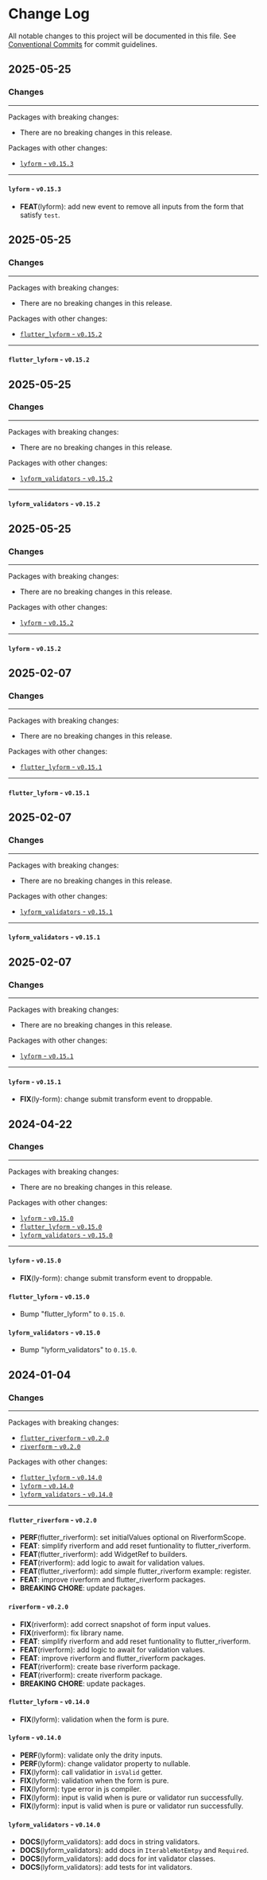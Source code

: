 # Change Log

All notable changes to this project will be documented in this file.
See [Conventional Commits](https://conventionalcommits.org) for commit guidelines.

## 2025-05-25

### Changes

---

Packages with breaking changes:

 - There are no breaking changes in this release.

Packages with other changes:

 - [`lyform` - `v0.15.3`](#lyform---v0153)

---

#### `lyform` - `v0.15.3`

 - **FEAT**(lyform): add new event to remove all inputs from the form that satisfy `test`.


## 2025-05-25

### Changes

---

Packages with breaking changes:

 - There are no breaking changes in this release.

Packages with other changes:

 - [`flutter_lyform` - `v0.15.2`](#flutter_lyform---v0152)

---

#### `flutter_lyform` - `v0.15.2`


## 2025-05-25

### Changes

---

Packages with breaking changes:

 - There are no breaking changes in this release.

Packages with other changes:

 - [`lyform_validators` - `v0.15.2`](#lyform_validators---v0152)

---

#### `lyform_validators` - `v0.15.2`


## 2025-05-25

### Changes

---

Packages with breaking changes:

 - There are no breaking changes in this release.

Packages with other changes:

 - [`lyform` - `v0.15.2`](#lyform---v0152)

---

#### `lyform` - `v0.15.2`


## 2025-02-07

### Changes

---

Packages with breaking changes:

 - There are no breaking changes in this release.

Packages with other changes:

 - [`flutter_lyform` - `v0.15.1`](#flutter_lyform---v0151)

---

#### `flutter_lyform` - `v0.15.1`


## 2025-02-07

### Changes

---

Packages with breaking changes:

 - There are no breaking changes in this release.

Packages with other changes:

 - [`lyform_validators` - `v0.15.1`](#lyform_validators---v0151)

---

#### `lyform_validators` - `v0.15.1`


## 2025-02-07

### Changes

---

Packages with breaking changes:

 - There are no breaking changes in this release.

Packages with other changes:

 - [`lyform` - `v0.15.1`](#lyform---v0151)

---

#### `lyform` - `v0.15.1`

 - **FIX**(ly-form): change submit transform event to droppable.


## 2024-04-22

### Changes

---

Packages with breaking changes:

 - There are no breaking changes in this release.

Packages with other changes:

 - [`lyform` - `v0.15.0`](#lyform---v0150)
 - [`flutter_lyform` - `v0.15.0`](#flutter_lyform---v0150)
 - [`lyform_validators` - `v0.15.0`](#lyform_validators---v0150)

---

#### `lyform` - `v0.15.0`

 - **FIX**(ly-form): change submit transform event to droppable.

#### `flutter_lyform` - `v0.15.0`

 - Bump "flutter_lyform" to `0.15.0`.

#### `lyform_validators` - `v0.15.0`

 - Bump "lyform_validators" to `0.15.0`.


## 2024-01-04

### Changes

---

Packages with breaking changes:

 - [`flutter_riverform` - `v0.2.0`](#flutter_riverform---v020)
 - [`riverform` - `v0.2.0`](#riverform---v020)

Packages with other changes:

 - [`flutter_lyform` - `v0.14.0`](#flutter_lyform---v0140)
 - [`lyform` - `v0.14.0`](#lyform---v0140)
 - [`lyform_validators` - `v0.14.0`](#lyform_validators---v0140)

---

#### `flutter_riverform` - `v0.2.0`

 - **PERF**(flutter_riverform): set initialValues optional on RiverformScope.
 - **FEAT**: simplify riverform and add reset funtionality to flutter_riverform.
 - **FEAT**(flutter_riverform): add WidgetRef to builders.
 - **FEAT**(riverform): add logic to await for validation values.
 - **FEAT**(flutter_riverform): add simple flutter_riverform example: register.
 - **FEAT**: improve riverform and flutter_riverform packages.
 - **BREAKING** **CHORE**: update packages.

#### `riverform` - `v0.2.0`

 - **FIX**(riverform): add correct snapshot of form input values.
 - **FIX**(riverform): fix library name.
 - **FEAT**: simplify riverform and add reset funtionality to flutter_riverform.
 - **FEAT**(riverform): add logic to await for validation values.
 - **FEAT**: improve riverform and flutter_riverform packages.
 - **FEAT**(riverform): create base riverform package.
 - **FEAT**(riverform): create riverform package.
 - **BREAKING** **CHORE**: update packages.

#### `flutter_lyform` - `v0.14.0`

 - **FIX**(lyform): validation when the form is pure.

#### `lyform` - `v0.14.0`

 - **PERF**(lyform): validate only the drity inputs.
 - **PERF**(lyform): change validator property to nullable.
 - **FIX**(lyform): call validatior in `isValid` getter.
 - **FIX**(lyform): validation when the form is pure.
 - **FIX**(lyform): type error in js compiler.
 - **FIX**(lyform): input is valid when is pure or validator run successfully.
 - **FIX**(lyform): input is valid when is pure or validator run successfully.

#### `lyform_validators` - `v0.14.0`

 - **DOCS**(lyform_validators): add docs in string validators.
 - **DOCS**(lyform_validators): add docs in `IterableNotEmtpy` and `Required`.
 - **DOCS**(lyform_validators): add docs for int validator classes.
 - **DOCS**(lyform_validators): add tests for int validators.

